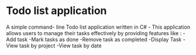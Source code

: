 # Todo list application
A simple command- line Todo list application written in C# - 
This application allows users to manage their tasks effectively by providing features like :
-Add task
-Mark tasks as done
-Remove task as completed
-Display Task
-View task by project
-View task by date
